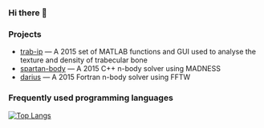 ### Hi there 👋

### Projects
- [trab-ip](https://github.com/hsolleder/trab-ip) — A 2015 set of MATLAB functions and GUI used to analyse the texture and density of trabecular bone
- [spartan-body](https://github.com/hsolleder/spartan-body) — A 2015 C++ n-body solver using MADNESS
- [darius](https://github.com/hsolleder/darius) — A 2015 Fortran n-body solver using FFTW

### Frequently used programming languages

[![Top Langs](https://github-readme-stats.vercel.app/api/top-langs/?username=hsolleder&layout=compact)](https://github.com/hsolleder)

<!--
**hsolleder/hsolleder** is a ✨ _special_ ✨ repository because its `README.md` (this file) appears on your GitHub profile.

Here are some ideas to get you started:

- 🔭 I’m currently working on ...
- 🌱 I’m currently learning ...
- 👯 I’m looking to collaborate on ...
- 🤔 I’m looking for help with ...
- 💬 Ask me about ...
- 📫 How to reach me: ...
- 😄 Pronouns: ...
- ⚡ Fun fact: ...
-->
